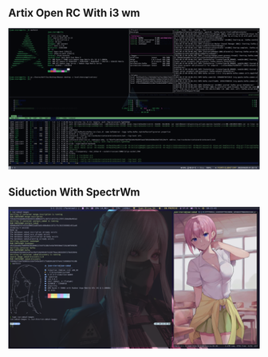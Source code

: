 <h2> Artix Open RC With i3 wm</h2>
<img src="https://raw.githubusercontent.com/jSierraB3991/dotfiles/main/i3/artix-i3.png" />

<h2> Siduction With SpectrWm </h2>
<img src="https://raw.githubusercontent.com/jSierraB3991/dotfiles/main/spectrwm/Siduction-spectrwm.png" />
